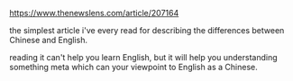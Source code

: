 https://www.thenewslens.com/article/207164

the simplest article i've every read for describing the differences between Chinese and English.

reading it can't help you learn English, but it will help you understanding something meta which can your viewpoint to English as a Chinese.
